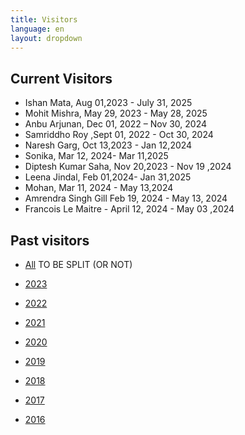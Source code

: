 ```yaml
---
title: Visitors
language: en
layout: dropdown
---
```


## Current Visitors

- Ishan Mata, Aug 01,2023 - July 31, 2025
- Mohit Mishra,  May 29, 2023 - May 28, 2025
- Anbu Arjunan, Dec 01, 2022 – Nov 30, 2024
- Samriddho Roy ,Sept 01, 2022 - Oct 30, 2024
- Naresh Garg, Oct 13,2023 - Jan 12,2024
- Sonika, Mar 12, 2024- Mar 11,2025
- Diptesh Kumar Saha, Nov 20,2023 - Nov 19 ,2024
- Leena Jindal, Feb 01,2024- Jan 31,2025
- Mohan, Mar 11, 2024 - May 13,2024
- Amrendra Singh Gill Feb 19, 2024 - May 13, 2024
- Francois Le Maitre - April 12, 2024 - May 03 ,2024



## Past visitors

- [All](past-visitors.html) TO BE SPLIT (OR NOT)

- [2023](visitors-2023.html)

- [2022](visitors-2022.html)

- [2021](visitors-2021.html)

- [2020](visitors-2020.html)

- [2019](visitors-2019.html)

- [2018](visitors-2018.html)

- [2017](visitors-2017.html)

- [2016](visitors-2016.html)


